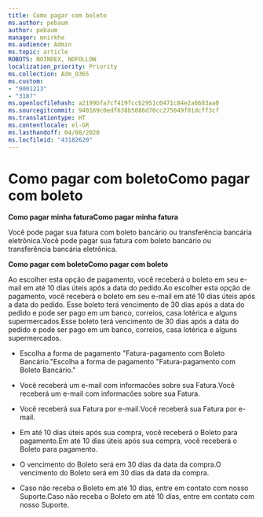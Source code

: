 ```yaml
---
title: Como pagar com boleto
ms.author: pebaum
author: pebaum
manager: mnirkhe
ms.audience: Admin
ms.topic: article
ROBOTS: NOINDEX, NOFOLLOW
localization_priority: Priority
ms.collection: Adm_O365
ms.custom:
- "9001213"
- "3187"
ms.openlocfilehash: a2199bfa7cf419fccb2951c0471c84e2a6683aa0
ms.sourcegitcommit: 940169c0edf638b5086d70cc275049f01dcff3cf
ms.translationtype: HT
ms.contentlocale: el-GR
ms.lasthandoff: 04/08/2020
ms.locfileid: "43182620"
---
```

# <a name="como-pagar-com-boleto"></a><span data-ttu-id="67db2-102">Como pagar com boleto</span><span class="sxs-lookup"><span data-stu-id="67db2-102">Como pagar com boleto</span></span>

<span data-ttu-id="67db2-103">**Como pagar minha fatura**</span><span class="sxs-lookup"><span data-stu-id="67db2-103">**Como pagar minha fatura**</span></span>

<span data-ttu-id="67db2-104">Você pode pagar sua fatura com boleto bancário ou transferência bancária eletrônica.</span><span class="sxs-lookup"><span data-stu-id="67db2-104">Você pode pagar sua fatura com boleto bancário ou transferência bancária eletrônica.</span></span>

<span data-ttu-id="67db2-105">**Como pagar com  boleto**</span><span class="sxs-lookup"><span data-stu-id="67db2-105">**Como pagar com  boleto**</span></span>

<span data-ttu-id="67db2-106">Ao escolher  esta opção de pagamento, você receberá o boleto em seu e-mail em até 10 dias úteis após a data do pedido.</span><span class="sxs-lookup"><span data-stu-id="67db2-106">Ao escolher  esta opção de pagamento, você receberá o boleto em seu e-mail em até 10 dias úteis após a data do pedido.</span></span> <span data-ttu-id="67db2-107">Esse boleto terá vencimento de 30 dias após a data do pedido e pode ser pago em um banco, correios, casa lotérica e alguns supermercados.</span><span class="sxs-lookup"><span data-stu-id="67db2-107">Esse boleto terá vencimento de 30 dias após a data do pedido e pode ser pago em um banco, correios, casa lotérica e alguns supermercados.</span></span>

- <span data-ttu-id="67db2-108">Escolha a forma de pagamento "Fatura-pagamento com Boleto Bancário."</span><span class="sxs-lookup"><span data-stu-id="67db2-108">Escolha a forma de pagamento "Fatura-pagamento com Boleto Bancário."</span></span>

- <span data-ttu-id="67db2-109">Você receberá um e-mail com informacões sobre sua Fatura.</span><span class="sxs-lookup"><span data-stu-id="67db2-109">Você receberá um e-mail com informacões sobre sua Fatura.</span></span>

- <span data-ttu-id="67db2-110">Você receberá sua Fatura por e-mail.</span><span class="sxs-lookup"><span data-stu-id="67db2-110">Você receberá sua Fatura por e-mail.</span></span>

- <span data-ttu-id="67db2-111">Em até 10 dias úteis após sua compra, você receberá o Boleto para pagamento.</span><span class="sxs-lookup"><span data-stu-id="67db2-111">Em até 10 dias úteis após sua compra, você receberá o Boleto para pagamento.</span></span>

- <span data-ttu-id="67db2-112">O vencimento do Boleto será em 30 dias da data da compra.</span><span class="sxs-lookup"><span data-stu-id="67db2-112">O vencimento do Boleto será em 30 dias da data da compra.</span></span>

- <span data-ttu-id="67db2-113">Caso não receba o Boleto em até 10 dias, entre em contato com nosso Suporte.</span><span class="sxs-lookup"><span data-stu-id="67db2-113">Caso não receba o Boleto em até 10 dias, entre em contato com nosso Suporte.</span></span>

